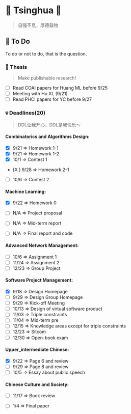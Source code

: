 # :purple_heart: Tsinghua :purple_heart:
> 自强不息，厚德载物

## :pushpin: To Do 
To do or not to do, that is the question.

### :pencil: Thesis
> Make publishable research!

- [ ] Read COAI papers for Huang ML before 9/25
- [ ] Meeting with Hu XL (9/21)
- [ ] Read PHCI papers for YC before 9/27

### :skull: Deadlines(20)
> DDL让我开心，DDL是我快乐～

#### Combinatorics and Algorithms Design:

- [X] 9/21 => Homework 1-1
- [X] 9/21 => Homework 1-2
- [X] 10/1 => Contest 1
- [X ] 9/28 => Homework 2-1
- [ ] 10/6 => Contest 2

#### Machine Learning:

- [X] 9/22 => Homework 0
- [ ] N/A => Project proposal
- [ ] N/A => Mid-term report
- [ ] N/A => Final report and code


#### Advanced Network Management:

- [ ] 10/6 => Assignment 1
- [ ] 11/24 => Assignment 2
- [ ] 12/23 => Group Project

#### Software Project Management:

- [X] 9/18 => Design Homepage
- [ ] 9/29 => Design Group Homepage
- [ ] 9/29 => Kick-off Meeting
- [ ] 10/13 => Design of virtual software product
- [ ] 11/03 => Triple constraints
- [ ] 11/04 => Mid-term pre
- [ ] 12/15 => Knowledge areas except for triple constraints
- [ ] 12/23 => Sitcom
- [ ] 12/30 => Open-book exam

#### Upper_intermediate Chinese:

- [X] 9/22 => Page 6 and review
- [ ] 9/29 => Page 8 and review
- [ ] 10/5 => Essay about public speech

#### Chinese Culture and Society:

- [ ] 11/17 => Book review
- [ ] 1/4 => Final paper
    
